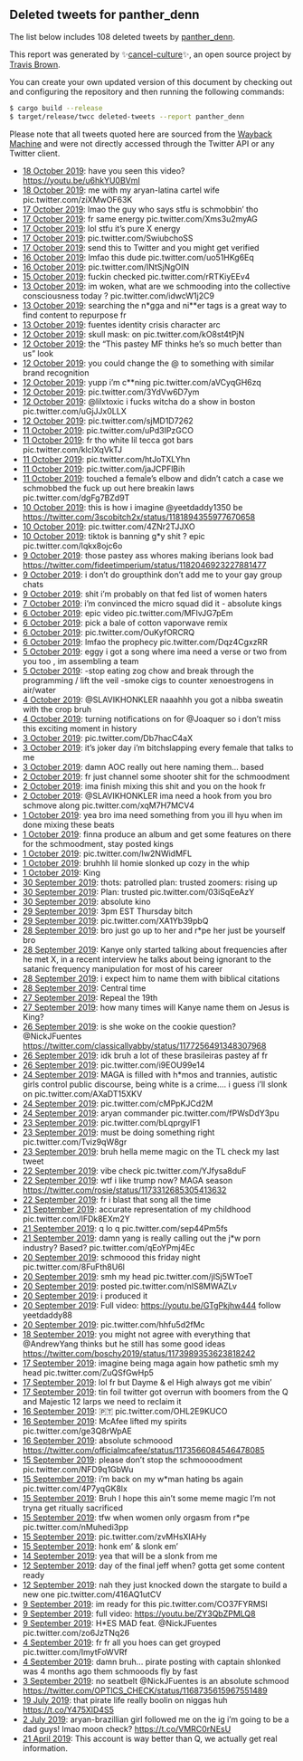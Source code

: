 ## Deleted tweets for panther_denn

The list below includes 108 deleted tweets by
[panther_denn](https://twitter.com/panther_denn).



This report was generated by ✨[cancel-culture](https://github.com/travisbrown/cancel-culture)✨,
an open source project by [Travis Brown](https://twitter.com/travisbrown).

You can create your own updated version of this document by checking out and configuring the
repository and then running the following commands:

```bash
$ cargo build --release
$ target/release/twcc deleted-tweets --report panther_denn
```

Please note that all tweets quoted here are sourced from the
[Wayback Machine](https://web.archive.org) and were not directly accessed through the Twitter API or
any Twitter client.

* [18 October 2019](https://web.archive.org/web/20191018210126/https://twitter.com/panther_denn/status/1185290319153291264): have you seen this video? https://youtu.be/u6hkYU0BVmI <!--1185290319153291264-->
* [18 October 2019](https://web.archive.org/web/20191018100023/https://twitter.com/panther_denn/status/1185132497266466817): me with my aryan-latina cartel wife pic.twitter.com/ziXMwOF63K <!--1185132497266466817-->
* [17 October 2019](https://web.archive.org/web/20191017171631/https://twitter.com/panther_denn/status/1184871746849165312): lmao the guy who says stfu is schmobbin’ tho <!--1184871746849165312-->
* [17 October 2019](https://web.archive.org/web/20191017153405/https://twitter.com/panther_denn/status/1184824437432078336): fr same energy pic.twitter.com/Xms3u2myAG <!--1184824437432078336-->
* [17 October 2019](https://web.archive.org/web/20191017145014/https://twitter.com/panther_denn/status/1184815358869495808): lol stfu it’s pure X energy <!--1184815358869495808-->
* [17 October 2019](https://web.archive.org/web/20191017020412/https://twitter.com/panther_denn/status/1184637170956546049): pic.twitter.com/SwiubchoSS <!--1184637170956546049-->
* [17 October 2019](https://web.archive.org/web/20191017033408/https://twitter.com/panther_denn/status/1184630907640188928): send this to Twitter and you might get verified <!--1184630907640188928-->
* [16 October 2019](https://web.archive.org/web/20191016033212/https://twitter.com/panther_denn/status/1184309634993180672): lmfao this dude pic.twitter.com/uo51HKg6Eq <!--1184309634993180672-->
* [16 October 2019](https://web.archive.org/web/20191016034406/https://twitter.com/panther_denn/status/1184295085296553985): pic.twitter.com/INtSjNgOIN <!--1184295085296553985-->
* [15 October 2019](https://web.archive.org/web/20191015221256/https://twitter.com/panther_denn/status/1184227045699674117): fuckin checked pic.twitter.com/rRTKiyEEv4 <!--1184227045699674117-->
* [13 October 2019](https://web.archive.org/web/20191013143746/https://twitter.com/panther_denn/status/1183372604155056129): im woken, what are we schmooding into the collective consciousness today ? pic.twitter.com/idwcW1j2C9 <!--1183372604155056129-->
* [13 October 2019](https://web.archive.org/web/20191013143521/https://twitter.com/panther_denn/status/1183368314690703360): searching the n*gga and ni**er tags is a great way to find content to repurpose fr <!--1183368314690703360-->
* [13 October 2019](https://web.archive.org/web/20191013154521/https://twitter.com/panther_denn/status/1183367483853541376): fuentes identity crisis character arc <!--1183367483853541376-->
* [12 October 2019](https://web.archive.org/web/20191012073519/https://twitter.com/panther_denn/status/1182921070585827328): skull mask: on pic.twitter.com/kO8st4tPjN <!--1182921070585827328-->
* [12 October 2019](https://web.archive.org/web/20191012070425/https://twitter.com/panther_denn/status/1182913930626244608): the “This pastey MF thinks he’s so much better than us” look <!--1182913930626244608-->
* [12 October 2019](https://web.archive.org/web/20191012065228/https://twitter.com/panther_denn/status/1182909164156309504): you could change the @ to something with similar brand recognition <!--1182909164156309504-->
* [12 October 2019](https://web.archive.org/web/20191012022116/https://twitter.com/panther_denn/status/1182841929563824130): yupp i’m c**ning pic.twitter.com/aVCyqGH6zq <!--1182841929563824130-->
* [12 October 2019](https://web.archive.org/web/20191012021122/https://twitter.com/panther_denn/status/1182840482516344832): pic.twitter.com/3YdVw6D7ym <!--1182840482516344832-->
* [12 October 2019](https://web.archive.org/web/20191012014835/https://twitter.com/panther_denn/status/1182834464633819136): @lilxtoxic  i fucks witcha do a show in boston pic.twitter.com/uGjJJx0LLX <!--1182834464633819136-->
* [12 October 2019](https://web.archive.org/web/20191012012534/https://twitter.com/panther_denn/status/1182826662465019905): pic.twitter.com/sjMD1D7262 <!--1182826662465019905-->
* [11 October 2019](https://web.archive.org/web/20191011193948/https://twitter.com/panther_denn/status/1182715802811817984): pic.twitter.com/uPd3IPzGCO <!--1182715802811817984-->
* [11 October 2019](https://web.archive.org/web/20191011152532/https://twitter.com/panther_denn/status/1182669347208204289): fr tho white lil tecca got bars pic.twitter.com/klclXqVkTJ <!--1182669347208204289-->
* [11 October 2019](https://web.archive.org/web/20191011051232/https://twitter.com/panther_denn/status/1182483613952233472): pic.twitter.com/htJoTXLYhn <!--1182483613952233472-->
* [11 October 2019](https://web.archive.org/web/20191011030734/https://twitter.com/panther_denn/status/1182479504888991745): pic.twitter.com/jaJCPFlBih <!--1182479504888991745-->
* [11 October 2019](https://web.archive.org/web/20191011001721/https://twitter.com/panther_denn/status/1182448569468510209): touched a female’s elbow and didn’t catch a case we schmobbed the fuck up out here breakin laws pic.twitter.com/dgFg7BZd9T <!--1182448569468510209-->
* [10 October 2019](https://web.archive.org/web/20191010180514/https://twitter.com/panther_denn/status/1182354741898219520): this is how i imagine  @yeetdaddy1350  be https://twitter.com/3scobitch2x/status/1181894355977670658 <!--1182354741898219520-->
* [10 October 2019](https://web.archive.org/web/20191010184216/https://twitter.com/panther_denn/status/1182347650135400451): pic.twitter.com/4ZNr2TJJXO <!--1182347650135400451-->
* [10 October 2019](https://web.archive.org/web/20191010024655/https://twitter.com/panther_denn/status/1182121837314088960): tiktok is banning g*y shit ? epic pic.twitter.com/lqkx8ojc6o <!--1182121837314088960-->
* [ 9 October 2019](https://web.archive.org/web/20191009235953/https://twitter.com/panther_denn/status/1182082865133174784): those pastey ass whores making iberians look bad https://twitter.com/fideetimperium/status/1182046923227881477 <!--1182082865133174784-->
* [ 9 October 2019](https://web.archive.org/web/20191009175915/https://twitter.com/panther_denn/status/1181991098702532608): i don’t do groupthink don’t add me to your gay group chats <!--1181991098702532608-->
* [ 9 October 2019](https://web.archive.org/web/20191009012959/https://twitter.com/panther_denn/status/1181740798464929794): shit i’m probably on that fed list of women haters <!--1181740798464929794-->
* [ 7 October 2019](https://web.archive.org/web/20191007012753/https://twitter.com/panther_denn/status/1181016399810052097): i’m convinced the micro squad did it - absolute kings <!--1181016399810052097-->
* [ 6 October 2019](https://web.archive.org/web/20191006183623/https://twitter.com/panther_denn/status/1180910644603817984): epic video pic.twitter.com/MFlvJG7pEm <!--1180910644603817984-->
* [ 6 October 2019](https://web.archive.org/web/20191006032816/https://twitter.com/panther_denn/status/1180683401801674753): pick a bale of cotton vaporwave remix <!--1180683401801674753-->
* [ 6 October 2019](https://web.archive.org/web/20191006030016/https://twitter.com/panther_denn/status/1180671777925746688): pic.twitter.com/OuKyfORCRQ <!--1180671777925746688-->
* [ 6 October 2019](https://web.archive.org/web/20191006015954/https://twitter.com/panther_denn/status/1180662370584150023): lmfao the prophecy pic.twitter.com/Dqz4CgxzRR <!--1180662370584150023-->
* [ 5 October 2019](https://web.archive.org/web/20191005174814/https://twitter.com/panther_denn/status/1180532076409434112): eggy i got a song where ima need a verse or two from you too , im assembling a team <!--1180532076409434112-->
* [ 5 October 2019](https://web.archive.org/web/20191005011623/https://twitter.com/panther_denn/status/1180287703377743873): -stop eating zog chow and break through the programming / lift the veil -smoke cigs to counter xenoestrogens in air/water <!--1180287703377743873-->
* [ 4 October 2019](https://web.archive.org/web/20191004212935/https://twitter.com/panther_denn/status/1180233529059430400): @SLAVIKHONKLER naaahhh you got a nibba sweatin with the crop bruh <!--1180233529059430400-->
* [ 4 October 2019](https://web.archive.org/web/20191004150054/https://twitter.com/panther_denn/status/1180131491801636866): turning notifications on for  @Joaquer  so i don’t miss this exciting moment in history <!--1180131491801636866-->
* [ 3 October 2019](https://web.archive.org/web/20191003150006/https://twitter.com/panther_denn/status/1179766626981425154): pic.twitter.com/Db7hacC4aX <!--1179766626981425154-->
* [ 3 October 2019](https://web.archive.org/web/20191003144840/https://twitter.com/panther_denn/status/1179766141130018816): it’s joker day i’m bitchslapping every female that talks to me <!--1179766141130018816-->
* [ 3 October 2019](https://web.archive.org/web/20191003020453/https://twitter.com/panther_denn/status/1179575196883324929): damn AOC really out here naming them... based <!--1179575196883324929-->
* [ 2 October 2019](https://web.archive.org/web/20191002234419/https://twitter.com/panther_denn/status/1179540783885619205): fr just channel some shooter shit for the schmoodment <!--1179540783885619205-->
* [ 2 October 2019](https://web.archive.org/web/20191002231054/https://twitter.com/panther_denn/status/1179531069550403585): ima finish mixing this shit and you on the hook fr <!--1179534146189844487-->
* [ 2 October 2019](https://web.archive.org/web/20191002231054/https://twitter.com/panther_denn/status/1179531069550403585): @SLAVIKHONKLER  ima need a hook from you bro schmove along pic.twitter.com/xqM7H7MCV4 <!--1179531069550403585-->
* [ 1 October 2019](https://web.archive.org/web/20191001234511/https://twitter.com/panther_denn/status/1179177975989833731): yea bro ima need something from you ill hyu when im done mixing these beats <!--1179178467214135296-->
* [ 1 October 2019](https://web.archive.org/web/20191001234511/https://twitter.com/panther_denn/status/1179177975989833731): finna produce an album and get some features on there for the schmoodment, stay posted kings <!--1179177975989833731-->
* [ 1 October 2019](https://web.archive.org/web/20191001083402/https://twitter.com/panther_denn/status/1178948703383687168): pic.twitter.com/Iw2NWidMFL <!--1178948703383687168-->
* [ 1 October 2019](https://web.archive.org/web/20191001025558/https://twitter.com/panther_denn/status/1178865504204869632): bruhhh lil homie slonked up cozy in the whip <!--1178865504204869632-->
* [ 1 October 2019](https://web.archive.org/web/20191001020223/https://twitter.com/panther_denn/status/1178850193292369920): King <!--1178850193292369920-->
* [30 September 2019](https://web.archive.org/web/20190930202551/https://twitter.com/panther_denn/status/1178763766630174720): thots: patrolled  plan: trusted  zoomers: rising up <!--1178763766630174720-->
* [30 September 2019](https://web.archive.org/web/20190930195559/https://twitter.com/panther_denn/status/1178757284677275648): Plan: trusted pic.twitter.com/03iSqEeAzY <!--1178757284677275648-->
* [30 September 2019](https://web.archive.org/web/20190930115154/https://twitter.com/panther_denn/status/1178635929206046720): absolute kino <!--1178635929206046720-->
* [29 September 2019](https://web.archive.org/web/20190929222233/https://twitter.com/panther_denn/status/1178432647816761344): 3pm EST Thursday bitch <!--1178432647816761344-->
* [29 September 2019](https://web.archive.org/web/20190929164139/https://twitter.com/panther_denn/status/1178348889407139840): pic.twitter.com/XA1Yb39pbQ <!--1178348889407139840-->
* [28 September 2019](https://web.archive.org/web/20190928231023/https://twitter.com/panther_denn/status/1178083035767545857): bro just go up to her and r*pe her  just be yourself bro <!--1178083035767545857-->
* [28 September 2019](https://web.archive.org/web/20190928032557/https://twitter.com/panther_denn/status/1177780508178161665): Kanye only started talking about frequencies after he met X, in a recent interview he talks about being ignorant to the satanic frequency manipulation for most of his career <!--1177780508178161665-->
* [28 September 2019](https://web.archive.org/web/20190928025850/https://twitter.com/panther_denn/status/1177779055048953856): i expect him to name them with biblical citations <!--1177779055048953856-->
* [28 September 2019](https://web.archive.org/web/20190928001653/https://twitter.com/panther_denn/status/1177736480443305987): Central time <!--1177736480443305987-->
* [27 September 2019](https://web.archive.org/web/20190928000353/https://twitter.com/panther_denn/status/1177732130610257920): Repeal the 19th <!--1177732130610257920-->
* [27 September 2019](https://web.archive.org/web/20190927220430/https://twitter.com/panther_denn/status/1177699650398277632): how many times will Kanye name them on Jesus is King? <!--1177699650398277632-->
* [26 September 2019](https://web.archive.org/web/20190926174111/https://twitter.com/panther_denn/status/1177272579402457089): is she woke on the cookie question?  @NickJFuentes  https://twitter.com/classicallyabby/status/1177256491348307968 <!--1177272579402457089-->
* [26 September 2019](https://web.archive.org/web/20190926004244/https://twitter.com/panther_denn/status/1177018215584673795): idk bruh a lot of these brasileiras pastey af fr <!--1177018215584673795-->
* [26 September 2019](https://web.archive.org/web/20190926002616/https://twitter.com/panther_denn/status/1177015006904369153): pic.twitter.com/i9EOU99e14 <!--1177015006904369153-->
* [24 September 2019](https://web.archive.org/web/20190924225826/https://twitter.com/panther_denn/status/1176626210090160134): MAGA is filled with h*mos and trannies, autistic girls control public discourse, being white is a crime....  i guess i’ll slonk on pic.twitter.com/AXaDT15XKV <!--1176626210090160134-->
* [24 September 2019](https://web.archive.org/web/20190924024046/https://twitter.com/panther_denn/status/1176322116624556034): pic.twitter.com/cMPpKJCd2M <!--1176322116624556034-->
* [24 September 2019](https://web.archive.org/web/20190924003340/https://twitter.com/panther_denn/status/1176289550815178754): aryan commander pic.twitter.com/fPWsDdY3pu <!--1176289550815178754-->
* [23 September 2019](https://web.archive.org/web/20190923203843/https://twitter.com/panther_denn/status/1176171951083184131): pic.twitter.com/bLqprgyIF1 <!--1176171951083184131-->
* [23 September 2019](https://web.archive.org/web/20190923134312/https://twitter.com/panther_denn/status/1176127133137211392): must be doing something right pic.twitter.com/Tviz9qW8gr <!--1176127133137211392-->
* [23 September 2019](https://web.archive.org/web/20190923031247/https://twitter.com/panther_denn/status/1175970292990169090): bruh hella meme magic on the TL check my last tweet <!--1175970292990169090-->
* [22 September 2019](https://web.archive.org/web/20190922231215/https://twitter.com/panther_denn/status/1175909424797536257): vibe check pic.twitter.com/YJfysa8duF <!--1175909424797536257-->
* [22 September 2019](https://web.archive.org/web/20190922182608/https://twitter.com/panther_denn/status/1175831816563040258): wtf i like trump now? MAGA season https://twitter.com/rosie/status/1173312685305413632 <!--1175831816563040258-->
* [22 September 2019](https://web.archive.org/web/20190922014910/https://twitter.com/panther_denn/status/1175586496956588032): fr i blast that song all the time <!--1175586496956588032-->
* [21 September 2019](https://web.archive.org/web/20190921161834/https://twitter.com/panther_denn/status/1175414777411186688): accurate representation of my childhood pic.twitter.com/lFDk8EXm2Y <!--1175414777411186688-->
* [21 September 2019](https://web.archive.org/web/20190921051904/https://twitter.com/panther_denn/status/1175275286503538688): q lo q pic.twitter.com/sep44Pm5fs <!--1175275286503538688-->
* [21 September 2019](https://web.archive.org/web/20190921002430/https://twitter.com/panther_denn/status/1175203311512932354): damn yang is really calling out the j*w porn industry? Based? pic.twitter.com/qEoYPmj4Ec <!--1175203311512932354-->
* [20 September 2019](https://web.archive.org/web/20190920230149/https://twitter.com/panther_denn/status/1175180505635020800): schmoood this friday night pic.twitter.com/8FuFth8U6l <!--1175180505635020800-->
* [20 September 2019](https://web.archive.org/web/20190920213656/https://twitter.com/panther_denn/status/1175159985086578688): smh my head pic.twitter.com/jlSj5WToeT <!--1175159985086578688-->
* [20 September 2019](https://web.archive.org/web/20190920213959/https://twitter.com/panther_denn/status/1175156795947589632): posted pic.twitter.com/nlS8MWAZLv <!--1175156795947589632-->
* [20 September 2019](https://web.archive.org/web/20190920025314/https://twitter.com/panther_denn/status/1174876138499387394): i produced it <!--1174876138499387394-->
* [20 September 2019](https://web.archive.org/web/20190920013237/https://twitter.com/panther_denn/status/1174853904674295814): Full video:   https://youtu.be/GTgPkjhw444   follow  yeetdaddy88 <!--1174853904674295814-->
* [20 September 2019](https://web.archive.org/web/20190920013237/https://twitter.com/panther_denn/status/1174853904674295814): pic.twitter.com/hhfu5d2fMc <!--1174853571533295621-->
* [18 September 2019](https://web.archive.org/web/20190918163004/https://twitter.com/panther_denn/status/1174346651894525954): you might not agree with everything that  @AndrewYang  thinks but he still has some good ideas https://twitter.com/boschy2019/status/1173989353623818242 <!--1174346651894525954-->
* [17 September 2019](https://web.archive.org/web/20190917213853/https://twitter.com/panther_denn/status/1174070919863721984): imagine being maga again how pathetic  smh my head pic.twitter.com/ZuQSfGwHp5 <!--1174070919863721984-->
* [17 September 2019](https://web.archive.org/web/20190917055803/https://twitter.com/panther_denn/status/1173830462470537216): lol fr but Dayme & el High always got me vibin’ <!--1173830462470537216-->
* [17 September 2019](https://web.archive.org/web/20190917045301/https://twitter.com/panther_denn/status/1173819979172646912): tin foil twitter got overrun with boomers from the Q and Majestic 12 larps we need to reclaim it <!--1173819979172646912-->
* [16 September 2019](https://web.archive.org/web/20190917055803/https://twitter.com/panther_denn/status/1173830462470537216): 🇵🇹 pic.twitter.com/OHL2E9KUCO <!--1173738310533074944-->
* [16 September 2019](https://web.archive.org/web/20190916162919/https://twitter.com/panther_denn/status/1173633838330843137): McAfee lifted my spirits pic.twitter.com/ge3Q8rWpAE <!--1173633838330843137-->
* [16 September 2019](https://web.archive.org/web/20190916145441/https://twitter.com/panther_denn/status/1173605632760569856): absolute schmoood https://twitter.com/officialmcafee/status/1173566084546478085 <!--1173605632760569856-->
* [15 September 2019](https://web.archive.org/web/20190915190308/https://twitter.com/panther_denn/status/1173305672529670144): please don’t stop the schmoooodment pic.twitter.com/NFD9q1GbWu <!--1173305672529670144-->
* [15 September 2019](https://web.archive.org/web/20190915184903/https://twitter.com/panther_denn/status/1173302280319361025): i’m back on my w*man hating bs again pic.twitter.com/4P7yqGK8lx <!--1173302280319361025-->
* [15 September 2019](https://web.archive.org/web/20190915190010/https://twitter.com/panther_denn/status/1173285694699163648): Bruh I hope this ain’t some meme magic I’m not tryna get ritually sacrificed <!--1173285694699163648-->
* [15 September 2019](https://web.archive.org/web/20190915081523/https://twitter.com/panther_denn/status/1173139389880381440): tfw when women only orgasm from r*pe pic.twitter.com/nMuhedi3pp <!--1173139389880381440-->
* [15 September 2019](https://web.archive.org/web/20190915073205/https://twitter.com/panther_denn/status/1173134611045658625): pic.twitter.com/zvMHsXIAHy <!--1173134611045658625-->
* [15 September 2019](https://web.archive.org/web/20190915062709/https://twitter.com/panther_denn/status/1173063681032282112): honk em’ & slonk em’ <!--1173063681032282112-->
* [14 September 2019](https://web.archive.org/web/20190915030250/https://twitter.com/panther_denn/status/1172998194021752832): yea that will be a slonk from me <!--1172998194021752832-->
* [12 September 2019](https://web.archive.org/web/20190928093113/https://twitter.com/panther_denn/status/1172283993082990593): day of the final jeff when? gotta get some content ready <!--1172283993082990593-->
* [12 September 2019](https://web.archive.org/web/20190928073425/https://twitter.com/panther_denn/status/1172245267682353153): nah they just knocked down the stargate to build a new one pic.twitter.com/416AQ1utCV <!--1172245267682353153-->
* [ 9 September 2019](https://web.archive.org/web/20190925090016/https://twitter.com/panther_denn/status/1171162375485046785): im ready for this pic.twitter.com/CO37FYRMSl <!--1171162375485046785-->
* [ 9 September 2019](https://web.archive.org/web/20190925074531/https://twitter.com/panther_denn/status/1171136858761441281): full video: https://youtu.be/ZY3QbZPMLQ8 <!--1171137686855442433-->
* [ 9 September 2019](https://web.archive.org/web/20190925074531/https://twitter.com/panther_denn/status/1171136858761441281): H*ES MAD feat.  @NickJFuentes  pic.twitter.com/zo6JzTNq26 <!--1171136858761441281-->
* [ 4 September 2019](https://web.archive.org/web/20190917075234/https://twitter.com/panther_denn/status/1169268582259318784): fr fr all you hoes can get groyped pic.twitter.com/ImytFoWVRf <!--1169268582259318784-->
* [ 4 September 2019](https://web.archive.org/web/20190916213719/https://twitter.com/panther_denn/status/1169188782559682560): damn bruh... pirate posting with captain shlonked was 4 months ago them schmooods fly by fast <!--1169188782559682560-->
* [ 3 September 2019](https://web.archive.org/web/20190911094652/https://twitter.com/panther_denn/status/1168782079758389248): no seatbelt  @NickJFuentes  is an absolute schmood https://twitter.com/OPTlCS_CHECK/status/1168735615967551489 <!--1168782079758389248-->
* [19 July 2019](https://web.archive.org/web/20190719030140/https://twitter.com/panther_denn/status/1152050847045619712): that pirate life really boolin on niggas huh https://t.co/Y475XlD4S5 <!--1152050847045619712-->
* [ 2 July 2019](https://web.archive.org/web/20190702021556/https://twitter.com/panther_denn/status/1145878744139255808): aryan-brazillian girl followed me on the ig i’m going to be a dad guys! lmao moon check? https://t.co/VMRC0rNEsU <!--1145878744139255808-->
* [21 April 2019](https://web.archive.org/web/20190921182609/https://twitter.com/panther_denn/status/1120098274046894081): This account is way better than Q, we actually get real information. <!--1120098274046894081-->
